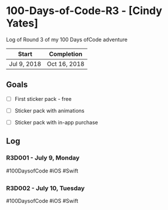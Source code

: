 # 100-Days-of-Code-R3 - [Cindy Yates]
Log of Round 3 of my 100 Days ofCode adventure

 Start | Completion
 --- | --- 
 Jul 9, 2018 | Oct 16, 2018 


## Goals

- [ ] First sticker pack - free
- [ ] Sticker pack with animations
- [ ] Sticker pack with in-app purchase


## Log

### R3D001 - July 9, Monday
#100DaysofCode #iOS #Swift

##

### R3D002 - July 10, Tuesday
#100DaysofCode #iOS #Swift

##

